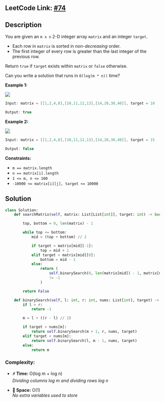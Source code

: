 ## **LeetCode Link:** [#74](https://leetcode.com/problems/search-a-2d-matrix/) 

## **Description**

You are given an `m x n` 2-D integer array `matrix` and an integer `target`.

- Each row in `matrix` is sorted in _non-decreasing_ order.
- The first integer of every row is greater than the last integer of the previous row.

Return `true` if `target` exists within `matrix` or `false` otherwise.

Can you write a solution that runs in `O(log(m * n))` time?

**Example 1:**

![](https://imagedelivery.net/CLfkmk9Wzy8_9HRyug4EVA/7ca61f56-00d4-4fa0-26cf-56809028ac00/public)

```java
Input: matrix = [[1,2,4,8],[10,11,12,13],[14,20,30,40]], target = 10

Output: true
```

**Example 2:**

![](https://imagedelivery.net/CLfkmk9Wzy8_9HRyug4EVA/f25f2085-ce04-4447-9cee-f0a66c32a300/public)

```java
Input: matrix = [[1,2,4,8],[10,11,12,13],[14,20,30,40]], target = 15

Output: false
```

**Constraints:**

- `m == matrix.length`
- `n == matrix[i].length`
- `1 <= m, n <= 100`
- `-10000 <= matrix[i][j], target <= 10000`

## **Solution**
```python
class Solution:
    def searchMatrix(self, matrix: List[List[int]], target: int) -> bool:

        top, bottom = 0, len(matrix) - 1

        while top <= bottom:
            mid = (top + bottom) // 2

            if target > matrix[mid][-1]:
                top = mid + 1
            elif target < matrix[mid][0]:
                bottom = mid - 1
            else:
                return (
                    self.binarySearch(0, len(matrix[mid]) - 1, matrix[mid], target)
                    != -1
                )

        return False

    def binarySearch(self, l: int, r: int, nums: List[int], target) -> int:
        if l > r:
            return -1

        m = l + ((r - l) // 2)

        if target > nums[m]:
            return self.binarySearch(m + 1, r, nums, target)
        elif target < nums[m]:
            return self.binarySearch(l, m - 1, nums, target)
        else:
            return m

```

### **Complexity:**
- **⚡ Time:** O(log m + log n)  
*Dividing columns log m and dividing rows log n*  

- **💾 Space:** O(1)  
*No extra variables used to store*
